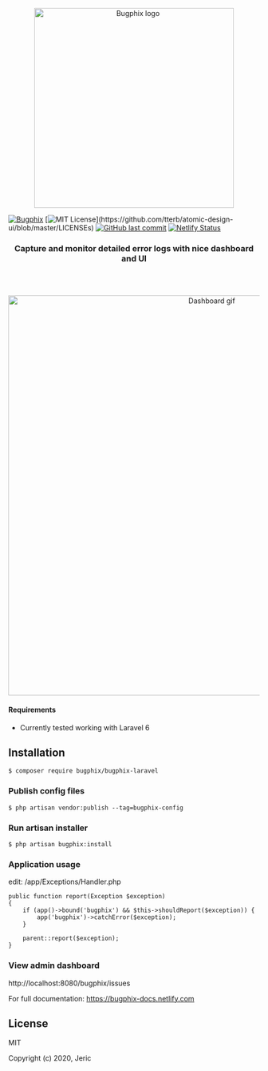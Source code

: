 <p align="center"><a href="https://github.com/bugphix/bugphix-laravel" target="_blank" rel="noopener noreferrer"><img width="400" src="https://github.com/bugphix/bugphix-laravel/blob/master/docs/images/logo.png" alt="Bugphix logo"></a></p>

[![Bugphix](https://circleci.com/gh/bugphix/bugphix-laravel.svg?style=shield)](https://circleci.com/gh/bugphix/bugphix-laravel)
[![MIT License](https://img.shields.io/apm/l/atomic-design-ui.svg?)](https://github.com/tterb/atomic-design-ui/blob/master/LICENSEs)
[![GitHub last commit](https://img.shields.io/github/last-commit/google/skia.svg?style=flat)]()
[![Netlify Status](https://api.netlify.com/api/v1/badges/4338bd85-69e4-4008-b059-06cb1dcf94cc/deploy-status)](https://app.netlify.com/sites/bughix-docs/deploys)

<h3 align="center">Capture and monitor detailed error logs with nice dashboard and UI</h3>

<br>
<br>

<p align="center"><img width="800" src="https://github.com/bugphix/bugphix-laravel/blob/master/docs/images/dashboard.gif" alt="Dashboard gif"></p>

#### Requirements
- Currently tested working with Laravel 6

## Installation
    $ composer require bugphix/bugphix-laravel

### Publish config files
    $ php artisan vendor:publish --tag=bugphix-config

### Run artisan installer
    $ php artisan bugphix:install

### Application usage    
edit: /app/Exceptions/Handler.php
    
    public function report(Exception $exception)
    {
        if (app()->bound('bugphix') && $this->shouldReport($exception)) {
            app('bugphix')->catchError($exception);
        }

        parent::report($exception);
    }

### View admin dashboard
http://localhost:8080/bugphix/issues

For full documentation: <a href="https://bugphix-docs.netlify.com" target="_blank" rel="noopener noreferrer">https://bugphix-docs.netlify.com</a>

## License

MIT

Copyright (c) 2020, Jeric

